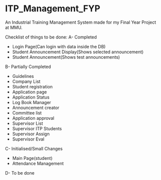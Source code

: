 # ITP_Management_FYP

An Industrial Training Management System made for my Final Year Project at MMU.

Checklist of things to be done:
A- Completed

- Login Page(Can login with data inside the DB)
- Student Announcement Display(Shows selected announcement)
- Student Announcement(Shows test announcements)

B- Partially Completed


- Guidelines
- Company List
- Student registration
- Application page
- Application Status
- Log Book Manager
- Announcement creator
- Committee list
- Application approval
- Supervisor List
- Supervisor ITP Students
- Supervisor Assign
- Supervisor Eval

C- Initialised/Small Changes

- Main Page(student)
- Attendance Management

D- To be done

